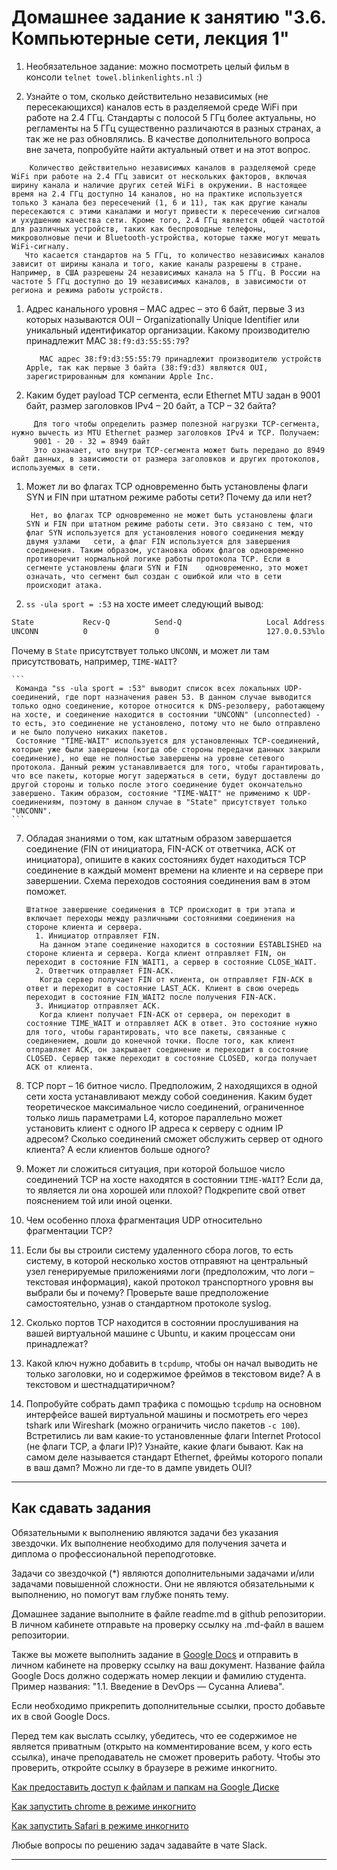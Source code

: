 # Домашнее задание к занятию "3.6. Компьютерные сети, лекция 1"

1. Необязательное задание:
можно посмотреть целый фильм в консоли `telnet towel.blinkenlights.nl` :)

1. Узнайте о том, сколько действительно независимых (не пересекающихся) каналов есть в разделяемой среде WiFi при работе на 2.4 ГГц. Стандарты с полосой 5 ГГц более актуальны, но регламенты на 5 ГГц существенно различаются в разных странах, а так же не раз обновлялись. В качестве дополнительного вопроса вне зачета, попробуйте найти актуальный ответ и на этот вопрос.   
  ```
      Количество действительно независимых каналов в разделяемой среде WiFi при работе на 2.4 ГГц зависит от нескольких факторов, включая ширину канала и наличие других сетей WiFi в окружении. В настоящее    время на 2.4 ГГц доступно 14 каналов, но на практике используется только 3 канала без пересечений (1, 6 и 11), так как другие каналы пересекаются с этими каналами и могут привести к пересечению сигналов и ухудшению качества сети. Кроме того, 2.4 ГГц является общей частотой для различных устройств, таких как беспроводные телефоны, микроволновые печи и Bluetooth-устройства, которые также могут мешать WiFi-сигналу.
     Что касается стандартов на 5 ГГц, то количество независимых каналов зависит от ширины канала и того, какие каналы разрешены в стране. Например, в США разрешены 24 независимых канала на 5 ГГц. В России на частоте 5 ГГц доступно до 19 независимых каналов, в зависимости от региона и режима работы устройств.

 ```


1. Адрес канального уровня – MAC адрес – это 6 байт, первые 3 из которых называются OUI – Organizationally Unique Identifier или уникальный идентификатор организации. Какому производителю принадлежит MAC `38:f9:d3:55:55:79`?   
    ```
       MAC адрес 38:f9:d3:55:55:79 принадлежит производителю устройств Apple, так как первые 3 байта (38:f9:d3) являются OUI, зарегистрированным для компании Apple Inc.
    ```


1. Каким будет payload TCP сегмента, если Ethernet MTU задан в 9001 байт, размер заголовков IPv4 – 20 байт, а TCP – 32 байта?   
  ```
       Для того чтобы определить размер полезной нагрузки TCP-сегмента, нужно вычесть из MTU Ethernet размер заголовков IPv4 и TCP. Получаем:
       9001 - 20 - 32 = 8949 байт   
       Это означает, что внутри TCP-сегмента может быть передано до 8949 байт данных, в зависимости от размера заголовков и других протоколов, используемых в сети.
  ```


1. Может ли во флагах TCP одновременно быть установлены флаги SYN и FIN при штатном режиме работы сети? Почему да или нет?   
  
    ```
     Нет, во флагах TCP одновременно не может быть установлены флаги SYN и FIN при штатном режиме работы сети. Это связано с тем, что флаг SYN используется для установления нового соединения между двумя узлами   сети, а флаг FIN используется для завершения соединения. Таким образом, установка обоих флагов одновременно противоречит нормальной логике работы протокола TCP. Если в сегменте установлены флаги SYN и FIN    одновременно, это может означать, что сегмент был создан с ошибкой или что в сети происходит атака.
    ```


1. `ss -ula sport = :53` на хосте имеет следующий вывод:

```bash
State           Recv-Q          Send-Q                   Local Address:Port                     Peer Address:Port          Process
UNCONN          0               0                        127.0.0.53%lo:domain                        0.0.0.0:*
```

Почему в `State` присутствует только `UNCONN`, и может ли там присутствовать, например, `TIME-WAIT`?   

    ```
     Команда "ss -ula sport = :53" выводит список всех локальных UDP-соединений, где порт назначения равен 53. В данном случае выводится только одно соединение, которое относится к DNS-резолверу, работающему на хосте, и соединение находится в состоянии "UNCONN" (unconnected) - то есть, это соединение не установлено, потому что не было отправлено и не было получено никаких пакетов.
     Состояние "TIME-WAIT" используется для установленных TCP-соединений, которые уже были завершены (когда обе стороны передачи данных закрыли соединение), но еще не полностью завершены на уровне сетевого протокола. Данный режим устанавливается для того, чтобы гарантировать, что все пакеты, которые могут задержаться в сети, будут доставлены до другой стороны и только после этого соединение будет окончательно завершено. Таким образом, состояние "TIME-WAIT" не применимо к UDP-соединениям, поэтому в данном случае в "State" присутствует только "UNCONN".
    ```


7. Обладая знаниями о том, как штатным образом завершается соединение (FIN от инициатора, FIN-ACK от ответчика, ACK от инициатора), опишите в каких состояниях будет находиться TCP соединение в каждый момент времени на клиенте и на сервере при завершении. Схема переходов состояния соединения вам в этом поможет.   
   ```
   Штатное завершение соединения в TCP происходит в три этапа и включает переходы между различными состояниями соединения на стороне клиента и сервера.
     1. Инициатор отправляет FIN.
      На данном этапе соединение находится в состоянии ESTABLISHED на стороне клиента и сервера. Когда клиент отправляет FIN, он переходит в состояние FIN_WAIT1, а сервер в состояние CLOSE_WAIT.
     2. Ответчик отправляет FIN-ACK.
      Когда сервер получает FIN от клиента, он отправляет FIN-ACK в ответ и переходит в состояние LAST_ACK. Клиент в свою очередь переходит в состояние FIN_WAIT2 после получения FIN-ACK.
     3. Инициатор отправляет ACK.
      Когда клиент получает FIN-ACK от сервера, он переходит в состояние TIME_WAIT и отправляет ACK в ответ. Это состояние нужно для того, чтобы гарантировать, что все пакеты, связанные с соединением, дошли до конечной точки. После того, как клиент отправляет ACK, он закрывает соединение и переходит в состояние CLOSED. Сервер также переходит в состояние CLOSED, когда получает ACK от клиента.

   ```

1. TCP порт – 16 битное число. Предположим, 2 находящихся в одной сети хоста устанавливают между собой соединения. Каким будет теоретическое максимальное число соединений, ограниченное только лишь параметрами L4, которое параллельно может установить клиент с одного IP адреса к серверу с одним IP адресом? Сколько соединений сможет обслужить сервер от одного клиента? А если клиентов больше одного?

1. Может ли сложиться ситуация, при которой большое число соединений TCP на хосте находятся в состоянии  `TIME-WAIT`? Если да, то является ли она хорошей или плохой? Подкрепите свой ответ пояснением той или иной оценки.

1. Чем особенно плоха фрагментация UDP относительно фрагментации TCP?

1. Если бы вы строили систему удаленного сбора логов, то есть систему, в которой несколько хостов отправяют на центральный узел генерируемые приложениями логи (предположим, что логи – текстовая информация), какой протокол транспортного уровня вы выбрали бы и почему? Проверьте ваше предположение самостоятельно, узнав о стандартном протоколе syslog.

1. Сколько портов TCP находится в состоянии прослушивания на вашей виртуальной машине с Ubuntu, и каким процессам они принадлежат?

1. Какой ключ нужно добавить в `tcpdump`, чтобы он начал выводить не только заголовки, но и содержимое фреймов в текстовом виде? А в текстовом и шестнадцатиричном?

1. Попробуйте собрать дамп трафика с помощью `tcpdump` на основном интерфейсе вашей виртуальной машины и посмотреть его через tshark или Wireshark (можно ограничить число пакетов `-c 100`). Встретились ли вам какие-то установленные флаги Internet Protocol (не флаги TCP, а флаги IP)? Узнайте, какие флаги бывают. Как на самом деле называется стандарт Ethernet, фреймы которого попали в ваш дамп? Можно ли где-то в дампе увидеть OUI?

 
 ---

## Как сдавать задания

Обязательными к выполнению являются задачи без указания звездочки. Их выполнение необходимо для получения зачета и диплома о профессиональной переподготовке.

Задачи со звездочкой (*) являются дополнительными задачами и/или задачами повышенной сложности. Они не являются обязательными к выполнению, но помогут вам глубже понять тему.

Домашнее задание выполните в файле readme.md в github репозитории. В личном кабинете отправьте на проверку ссылку на .md-файл в вашем репозитории.

Также вы можете выполнить задание в [Google Docs](https://docs.google.com/document/u/0/?tgif=d) и отправить в личном кабинете на проверку ссылку на ваш документ.
Название файла Google Docs должно содержать номер лекции и фамилию студента. Пример названия: "1.1. Введение в DevOps — Сусанна Алиева".

Если необходимо прикрепить дополнительные ссылки, просто добавьте их в свой Google Docs.

Перед тем как выслать ссылку, убедитесь, что ее содержимое не является приватным (открыто на комментирование всем, у кого есть ссылка), иначе преподаватель не сможет проверить работу. Чтобы это проверить, откройте ссылку в браузере в режиме инкогнито.

[Как предоставить доступ к файлам и папкам на Google Диске](https://support.google.com/docs/answer/2494822?hl=ru&co=GENIE.Platform%3DDesktop)

[Как запустить chrome в режиме инкогнито ](https://support.google.com/chrome/answer/95464?co=GENIE.Platform%3DDesktop&hl=ru)

[Как запустить  Safari в режиме инкогнито ](https://support.apple.com/ru-ru/guide/safari/ibrw1069/mac)

Любые вопросы по решению задач задавайте в чате Slack.

---

